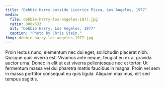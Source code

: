 ```yaml
---
title: "Debbie Harry outside Licorice Pizza, Los Angeles, 1977"
media:
  file: debbie-harry-los-angeles-1977.jpg
  ratio: 800x533
  alt: "Debbie Harry, Los Angeles, 1977"
  caption: "Photo by Chris Stein."
fbog: debbie-harry-los-angeles-1977.jpg
---
```


Proin lectus nunc, elementum nec dui eget, sollicitudin placerat nibh. Quisque quis viverra est. Vivamus ante neque, feugiat eu ex a, gravida auctor urna. Donec in elit ut est viverra pellentesque nec et tortor. Ut fermentum massa vel dui pharetra mattis faucibus in magna. Proin vel sem in massa porttitor consequat eu quis ligula. Aliquam maximus, elit sed tempus sagittis.
